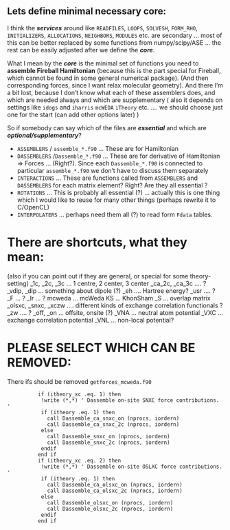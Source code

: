 
## Lets define minimal necessary core:

I think the ***services*** around like `READFILES`, `LOOPS`,  `SOLVESH`, `FORM_RHO`,  `INITIALIZERS`, `ALLOCATIONS`, `NEIGHBORS`, `MODULES`  etc. are secondary … most of this can be better replaced by some functions from numpy/scipy/ASE  … the rest can be easily adjusted after we define the ***core***. 

What I mean by the ***core*** is the minimal set of functions you need to **assemble Fireball Hamiltonian** (because this is the part special for Fireball, which cannot be found in some general numerical package). (And then corresponding forces, since I want relax molecular geometry).  And there I’m a bit lost, because I don’t know what each of these assemblers does, and which are needed always and which are supplementary ( also it depends on settings like `idogs` and `iharris` `mcWEDA` `iTheory` etc.  …. we should choose just one for the start (can add other options later) )

So if somebody can say which of the files are ***essential***  and which are ***optional/supplementary***?


- `ASSEMBLERS`  / `assemble_*.f90`  …  These are for Hamiltonian
- `DASSEMBLERS` /`Dassemble_*.f90` … These are for derivative of Hamiltonian => Forces … (Right?). Since each `Dassemble_*.f90` is connected to particular `assemble_*.f90` we don’t have to discuss them separately
- `INTERACTIONS` … These are functions called from `ASSEMBLERS` and `DASSEMBLERS` for each matrix element? Right? Are they all essential ?
- `ROTATIONS`    … This is probably all essential (?)  … actually this is one thing which I would like to reuse for many other things (perhaps rewrite it to C/OpenCL)
- `INTERPOLATERS` … perhaps need them all (?) to read form `Fdata` tables.
# There are shortcuts, what they mean:

(also if you can point out if they are general, or special for some theory-setting)
_1c, _2c, _3c  … 1 centre, 2 center, 3 center
_ca_2c, _ca_3c  …. ?
_vdip, _dip   … something about dipole (?)
_eh …. Hartree energy?
_usr    …. ?
_F      … ?
_Ir     … ?
mcweda … mcWeda
KS … KhonSham
_S … overlap matrix
_olsxc,  _snxc, _xczw    …. different kinds of exchange correlation functionals ?
_zw  …. ?
_off, _on  … offsite, onsite (?)
_VNA … neutral atom potential
_VXC  … exchange correlation potential
_VNL  … non-local potential?

# PLEASE SELECT WHICH CAN BE REMOVED:

There ifs should be removed  `getforces_mcweda.f90`
```
          if (itheory_xc .eq. 1) then
           !write (*,*) ' Dassemble on-site SNXC force contributions. '
           if (itheory .eq. 1) then
             call Dassemble_ca_snxc_on (nprocs, iordern)
             call Dassemble_ca_snxc_2c (nprocs, iordern)
           else
             call Dassemble_snxc_on (nprocs, iordern)
             call Dassemble_snxc_2c (nprocs, iordern)
           endif
          end if
          if (itheory_xc .eq. 2) then
           !write (*,*) ' Dassemble on-site OSLXC force contributions. '
           if (itheory .eq. 1) then
             call Dassemble_ca_olsxc_on (nprocs, iordern)
             call Dassemble_ca_olsxc_2c (nprocs, iordern)
           else
             call Dassemble_olsxc_on (nprocs, iordern)
             call Dassemble_olsxc_2c (nprocs, iordern)
           endif
          end if
```